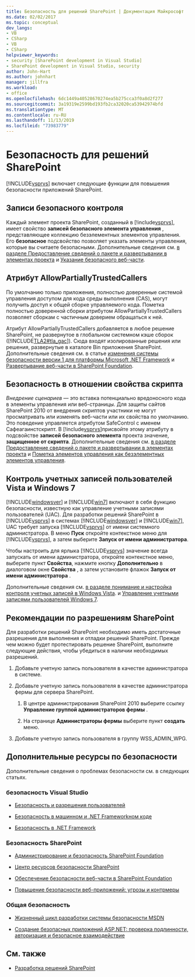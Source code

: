 ```yaml
---
title: Безопасность для решений SharePoint | Документация Майкрософт
ms.date: 02/02/2017
ms.topic: conceptual
dev_langs:
- VB
- CSharp
- VB
- CSharp
helpviewer_keywords:
- security [SharePoint development in Visual Studio]
- SharePoint development in Visual Studio, security
author: John-Hart
ms.author: johnhart
manager: jillfra
ms.workload:
- office
ms.openlocfilehash: 6dc1449a40528670274ea5b275cca3f0a8d2f277
ms.sourcegitcommit: 3a19319e2599bd193fb2ca32020ca53942974bfd
ms.translationtype: MT
ms.contentlocale: ru-RU
ms.lasthandoff: 11/13/2019
ms.locfileid: "73983779"
---
```

# <a name="security-for-sharepoint-solutions"></a>Безопасность для решений SharePoint
  [!INCLUDE[vsprvs](../sharepoint/includes/vsprvs-md.md)] включает следующие функции для повышения безопасности приложений SharePoint.

## <a name="safe-control-entries"></a>Записи безопасного контроля
 Каждый элемент проекта SharePoint, созданный в [!include[vsprvs](../sharepoint/includes/vsprvs-md.md)], имеет свойство **записей безопасного элемента управления** , представляющее коллекцию безэлементных элементов управления. Его **безопасное** подсвойство позволяет указать элементы управления, которые вы считаете безопасными. Дополнительные сведения см. [в разделе Предоставление сведений о пакете и развертывании в элементах проекта](../sharepoint/providing-packaging-and-deployment-information-in-project-items.md) и [Указание безопасного веб-части](/previous-versions/office/developer/sharepoint2003/dd583154(v=office.11)#specifying-safe-web-parts).

## <a name="allowpartiallytrustedcallers-attribute"></a>Атрибут AllowPartiallyTrustedCallers
 По умолчанию только приложения, полностью доверенные системой управления доступом для кода среды выполнения (CAS), могут получить доступ к общей сборке управляемого кода. Пометка полностью доверенной сборки атрибутом AllowPartiallyTrustedCallers позволяет сборкам с частичным доверием обращаться к ней.

 Атрибут AllowPartiallyTrustedCallers добавляется в любое решение SharePoint, не развернутое в глобальном системном кэше сборок ([!INCLUDE[TLA2#tla_gac](../sharepoint/includes/tla2sharptla-gac-md.md)]). Сюда входят изолированные решения или решения, развернутые в каталоге Bin приложения SharePoint. Дополнительные сведения см. в статье [изменения системы безопасности версии 1 для платформы Microsoft .NET Framework](/previous-versions/msp-n-p/ff921345(v=pandp.10)) и [Развертывание веб-части в SharePoint Foundation](/previous-versions/office/developer/sharepoint-2010/cc768621(v=office.14)).

## <a name="safe-against-script-property"></a>Безопасность в отношении свойства скрипта
 *Внедрение сценариев* — это вставка потенциально вредоносного кода в элементы управления или веб-страницы. Для защиты сайтов SharePoint 2010 от внедрения скриптов участники не могут просматривать или изменять веб-части или их свойства по умолчанию. Это поведение управляется атрибутом SafeControl с именем Сафеагаинстскрипт. В [!include[vsprvs](../sharepoint/includes/vsprvs-md.md)]присвойте этому атрибуту в подсвойстве **записей безопасного элемента** проекта значение, **защищенное от скрипта**. Дополнительные сведения см. [в разделе Предоставление сведений о пакете и развертывании в элементах проекта](../sharepoint/providing-packaging-and-deployment-information-in-project-items.md) и [Пометка элементов управления как безэлементных элементов управления](../sharepoint/how-to-mark-controls-as-safe-controls.md).

## <a name="vista-and-windows-7-user-account-control"></a>Контроль учетных записей пользователей Vista и Windows 7
 [!INCLUDE[windowsver](../sharepoint/includes/windowsver-md.md)] и [!INCLUDE[win7](../sharepoint/includes/win7-md.md)] включают в себя функцию безопасности, известную как управление учетными записями пользователей (UAC). Для разработки решений SharePoint в [!INCLUDE[vsprvs](../sharepoint/includes/vsprvs-md.md)] в системах [!INCLUDE[windowsver](../sharepoint/includes/windowsver-md.md)] и [!INCLUDE[win7](../sharepoint/includes/win7-md.md)], UAC требует запуска [!INCLUDE[vsprvs](../sharepoint/includes/vsprvs-md.md)] от имени системного администратора. В меню **Пуск** откройте контекстное меню для [!INCLUDE[vsprvs](../sharepoint/includes/vsprvs-md.md)], а затем выберите **Запуск от имени администратора**.

 Чтобы настроить для ярлыка [!INCLUDE[vsprvs](../sharepoint/includes/vsprvs-md.md)] значение всегда запускать от имени администратора, откройте контекстное меню, выберите пункт **Свойства**, нажмите кнопку **Дополнительно** в диалоговом окне **Свойства** , а затем установите флажок **Запуск от имени администратора** .

 Дополнительные сведения см. [в разделе понимание и настройка контроля учетных записей в Windows Vista](/previous-versions/windows/it-pro/windows-vista/cc709628(v=ws.10)). и [Управление учетными записями пользователей Windows 7](/previous-versions/windows/it-pro/windows-server-2008-R2-and-2008/cc731416(v=ws.10)).

## <a name="sharepoint-permissions-considerations"></a>Рекомендации по разрешениям SharePoint
 Для разработки решений SharePoint необходимо иметь достаточные разрешения для выполнения и отладки решений SharePoint. Прежде чем можно будет протестировать решение SharePoint, выполните следующие действия, чтобы убедиться в наличии необходимых разрешений.

1. Добавьте учетную запись пользователя в качестве администратора в системе.

2. Добавьте учетную запись пользователя в качестве администратора фермы для сервера SharePoint.

    1. В центре администрирования SharePoint 2010 выберите ссылку **Управление группой администраторов фермы** .

    2. На странице **Администраторы фермы** выберите пункт **создать** меню.

3. Добавьте учетную запись пользователя в группу WSS_ADMIN_WPG.

## <a name="additional-security-resources"></a>Дополнительные ресурсы по безопасности
 Дополнительные сведения о проблемах безопасности см. в следующих статьях.

### <a name="visual-studio-security"></a>безопасность Visual Studio

- [Безопасность и разрешения пользователей](/previous-versions/visualstudio/visual-studio-2010/ms165099(v=vs.100))

- [Безопасность в машинном и .NET Frameworkном коде](/previous-versions/visualstudio/visual-studio-2010/1787tk12(v=vs.100))

- [Безопасность в .NET Framework](/previous-versions/dotnet/netframework-4.0/fkytk30f(v=vs.100))

### <a name="sharepoint-security"></a>Безопасность SharePoint

- [Администрирование и безопасность SharePoint Foundation](/previous-versions/office/developer/sharepoint-2010/ee537811(v=office.14))

- [Центр ресурсов безопасности SharePoint](/sharepoint/dev/)

- [Обеспечение безопасности веб-части в SharePoint Foundation](/previous-versions/office/developer/sharepoint-2010/cc768613(v=office.14))

- [Повышение безопасности веб-приложений: угрозы и контрмеры](/previous-versions/msp-n-p/ff649874(v=pandp.10))

### <a name="general-security"></a>Общая безопасность

- [Жизненный цикл разработки системы безопасности MSDN](https://www.microsoft.com/msrc?rtc=1)

- [Создание безопасных приложений ASP.NET: проверка подлинности, авторизация и безопасное взаимодействие](/previous-versions/msp-n-p/ff649100(v=pandp.10))

## <a name="see-also"></a>См. также

- [Разработка решений SharePoint](../sharepoint/developing-sharepoint-solutions.md)